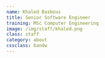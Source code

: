 ```yaml
---
name: Khaled Basbous
title: Senior Software Engineer
training: MSc Computer Engineering
image: /img/staff/khaled.png
class: staff
category: about
cssclass: bandw
---
```

